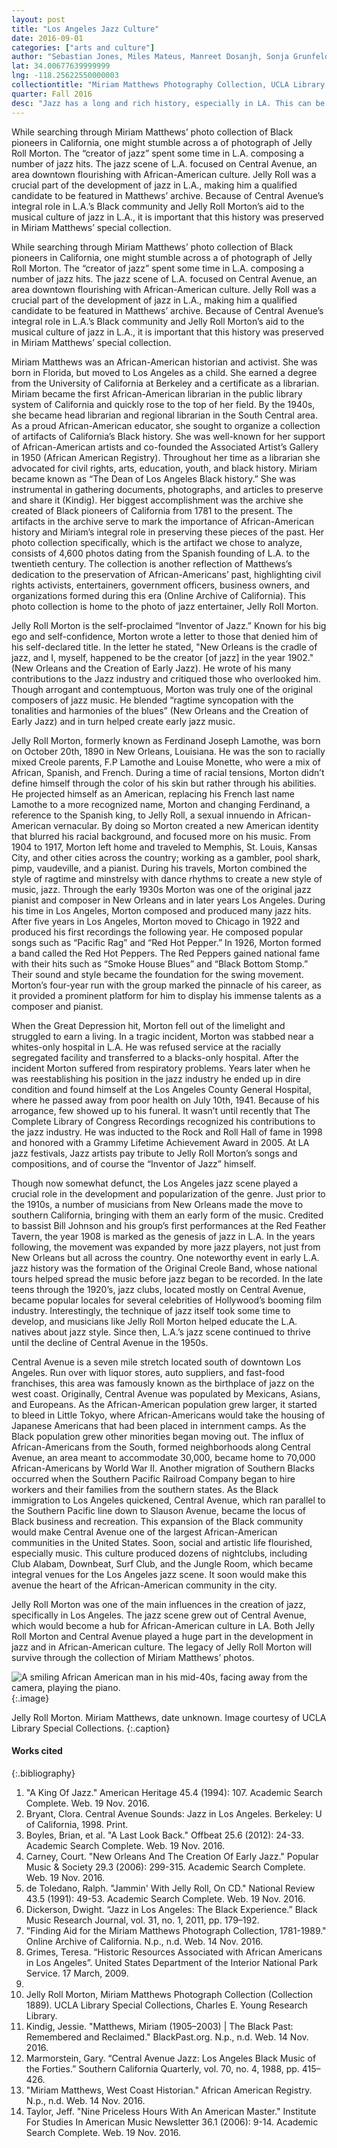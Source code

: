 ```yaml
---
layout: post
title: "Los Angeles Jazz Culture"
date: 2016-09-01
categories: ["arts and culture"]
author: "Sebastian Jones, Miles Mateus, Manreet Dosanjh, Sonja Grunfeld, Kaylyn Nguyen, Sophia Suon"
lat: 34.00677639999999
lng: -118.25622550000003
collectiontitle: "Miriam Matthews Photography Collection, UCLA Library Special Collections"
quarter: Fall 2016
desc: "Jazz has a long and rich history, especially in LA. This can be seen at Central Avenue Jazz Park, a prime location for jazz lovers in the Los Angeles area. Jelly Roll Morton has also been a huge contributor to the LA jazz culture."
---
```

While searching through Miriam Matthews’ photo collection of Black pioneers in California, one might stumble across a of photograph of Jelly Roll Morton. The “creator of jazz” spent some time in L.A. composing a number of jazz hits. The jazz scene of L.A. focused on Central Avenue, an area downtown flourishing with African-American culture. Jelly Roll was a crucial part of the development of jazz in L.A., making him a qualified candidate to be featured in Matthews’ archive. Because of Central Avenue’s integral role in L.A.’s Black community and Jelly Roll Morton’s aid to the musical culture of jazz in L.A., it is important that this history was preserved in Miriam Matthews’ special collection.

While searching through Miriam Matthews’ photo collection of Black pioneers in California, one might stumble across a of photograph of Jelly Roll Morton. The “creator of jazz” spent some time in L.A. composing a number of jazz hits. The jazz scene of L.A. focused on Central Avenue, an area downtown flourishing with African-American culture. Jelly Roll was a crucial part of the development of jazz in L.A., making him a qualified candidate to be featured in Matthews’ archive. Because of Central Avenue’s integral role in L.A.’s Black community and Jelly Roll Morton’s aid to the musical culture of jazz in L.A., it is important that this history was preserved in Miriam Matthews’ special collection.

Miriam Matthews was an African-American historian and activist. She was born in Florida, but moved to Los Angeles as a child. She earned a degree from the University of California at Berkeley and a certificate as a librarian. Miriam became the first African-American librarian in the public library system of California and quickly rose to the top of her field. By the 1940s, she became head librarian and regional librarian in the South Central area. As a proud African-American educator, she sought to organize a collection of artifacts of California’s Black history. She was well-known for her support of African-American artists and co-founded the Associated Artist’s Gallery in 1950 (African American Registry). Throughout her time as a librarian she advocated for civil rights, arts, education, youth, and black history. Miriam became known as “The Dean of Los Angeles Black history.” She was instrumental in gathering documents, photographs, and articles to preserve and share it (Kindig). Her biggest accomplishment was the archive she created of Black pioneers of California from 1781 to the present. The artifacts in the archive serve to mark the importance of African-American history and Miriam’s integral role in preserving these pieces of the past. Her photo collection specifically, which is the artifact we chose to analyze, consists of 4,600 photos dating from the Spanish founding of L.A. to the twentieth century. The collection is another reflection of Matthews’s dedication to the preservation of African-Americans’ past, highlighting civil rights activists, entertainers, government officers, business owners, and organizations formed during this era (Online Archive of California). This photo collection is home to the photo of jazz entertainer, Jelly Roll Morton.

Jelly Roll Morton is the self-proclaimed “Inventor of Jazz.” Known for his big ego and self-confidence, Morton wrote a letter to those that denied him of his self-declared title. In the letter he stated, &quot;New Orleans is the cradle of jazz, and I, myself, happened to be the creator [of jazz] in the year 1902.&quot; (New Orleans and the Creation of Early Jazz). He wrote of his many contributions to the Jazz industry and critiqued those who overlooked him. Though arrogant and contemptuous, Morton was truly one of the original composers of jazz music. He blended “ragtime syncopation with the tonalities and harmonies of the blues” (New Orleans and the Creation of Early Jazz) and in turn helped create early jazz music.

Jelly Roll Morton, formerly known as Ferdinand Joseph Lamothe, was born on October 20th, 1890 in New Orleans, Louisiana. He was the son to racially mixed Creole parents, F.P Lamothe and Louise Monette, who were a mix of African, Spanish, and French. During a time of racial tensions, Morton didn’t define himself through the color of his skin but rather through his abilities. He projected himself as an American, replacing his French last name Lamothe to a more recognized name, Morton and changing Ferdinand, a reference to the Spanish king, to Jelly Roll, a sexual innuendo in African-American vernacular. By doing so Morton created a new American identity that blurred his racial background, and focused more on his music. From 1904 to 1917, Morton left home and traveled to Memphis, St. Louis, Kansas City, and other cities across the country; working as a gambler, pool shark, pimp, vaudeville, and a pianist. During his travels, Morton combined the style of ragtime and minstrelsy with dance rhythms to create a new style of music, jazz. Through the early 1930s Morton was one of the original jazz pianist and composer in New Orleans and in later years Los Angeles. During his time in Los Angeles, Morton composed and produced many jazz hits. After five years in Los Angeles, Morton moved to Chicago in 1922 and produced his first recordings the following year. He composed popular songs such as “Pacific Rag” and “Red Hot Pepper.” In 1926, Morton formed a band called the Red Hot Peppers. The Red Peppers gained national fame with their hits such as “Smoke House Blues” and “Black Bottom Stomp.” Their sound and style became the foundation for the swing movement. Morton’s four-year run with the group marked the pinnacle of his career, as it provided a prominent platform for him to display his immense talents as a composer and pianist.

When the Great Depression hit, Morton fell out of the limelight and struggled to earn a living. In a tragic incident, Morton was stabbed near a whites-only hospital in L.A. He was refused service at the racially segregated facility and transferred to a blacks-only hospital. After the incident Morton suffered from respiratory problems. Years later when he was reestablishing his position in the jazz industry he ended up in dire condition and found himself at the Los Angeles County General Hospital, where he passed away from poor health on July 10th, 1941. Because of his arrogance, few showed up to his funeral. It wasn’t until recently that The Complete Library of Congress Recordings recognized his contributions to the jazz industry. He was inducted to the Rock and Roll Hall of fame in 1998 and honored with a Grammy Lifetime Achievement Award in 2005. At LA jazz festivals, Jazz artists pay tribute to Jelly Roll Morton’s songs and compositions, and of course the “Inventor of Jazz” himself.

Though now somewhat defunct, the Los Angeles jazz scene played a crucial role in the development and popularization of the genre. Just prior to the 1910s, a number of musicians from New Orleans made the move to southern California, bringing with them an early form of the music. Credited to bassist Bill Johnson and his group’s first performances at the Red Feather Tavern, the year 1908 is marked as the genesis of jazz in L.A. In the years following, the movement was expanded by more jazz players, not just from New Orleans but all across the country. One noteworthy event in early L.A. jazz history was the formation of the Original Creole Band, whose national tours helped spread the music before jazz began to be recorded. In the late teens through the 1920’s, jazz clubs, located mostly on Central Avenue, became popular locales for several celebrities of Hollywood’s booming film industry. Interestingly, the technique of jazz itself took some time to develop, and musicians like Jelly Roll Morton helped educate the L.A. natives about jazz style. Since then, L.A.’s jazz scene continued to thrive until the decline of Central Avenue in the 1950s.

Central Avenue is a seven mile stretch located south of downtown Los Angeles. Run over with liquor stores, auto suppliers, and fast-food franchises, this area was famously known as the birthplace of jazz on the west coast. Originally, Central Avenue was populated by Mexicans, Asians, and Europeans. As the African-American population grew larger, it started to bleed in Little Tokyo, where African-Americans would take the housing of Japanese Americans that had been placed in internment camps. As the Black population grew other minorities began moving out. The influx of African-Americans from the South, formed neighborhoods along Central Avenue, an area meant to accommodate 30,000, became home to 70,000 African-Americans by World War II. Another migration of Southern Blacks occurred when the Southern Pacific Railroad Company began to hire workers and their families from the southern states. As the Black immigration to Los Angeles quickened, Central Avenue, which ran parallel to the Southern Pacific line down to Slauson Avenue, became the locus of Black business and recreation. This expansion of the Black community would make Central Avenue one of the largest African-American communities in the United States. Soon, social and artistic life flourished, especially music. This culture produced dozens of nightclubs, including Club Alabam, Downbeat, Surf Club, and the Jungle Room, which became integral venues for the Los Angeles jazz scene. It soon would make this avenue the heart of the African-American community in the city.

Jelly Roll Morton was one of the main influences in the creation of jazz, specifically in Los Angeles. The jazz scene grew out of Central Avenue, which would become a hub for African-American culture in LA. Both Jelly Roll Morton and Central Avenue played a huge part in the development in jazz and in African-American culture. The legacy of Jelly Roll Morton will survive through the collection of Miriam Matthews’ photos.


![A smiling African American man in his mid-40s, facing away from the camera, playing the piano.](images/jellyrollmorton.jpg)
{:.image}

Jelly Roll Morton. Miriam Matthews, date unknown. Image courtesy of UCLA Library Special Collections.
   {:.caption}


#### Works cited

{:.bibliography}
1. &quot;A King Of Jazz.&quot; American Heritage 45.4 (1994): 107. Academic Search Complete. Web. 19 Nov. 2016.
2. Bryant, Clora. Central Avenue Sounds: Jazz in Los Angeles. Berkeley: U of California, 1998. Print.
3. Boyles, Brian, et al. &quot;A Last Look Back.&quot; Offbeat 25.6 (2012): 24-33. Academic Search Complete. Web. 19 Nov. 2016.
4. Carney, Court. &quot;New Orleans And The Creation Of Early Jazz.&quot; Popular Music &amp; Society 29.3 (2006): 299-315. Academic Search Complete. Web. 19 Nov. 2016.
5. de Toledano, Ralph. &quot;Jammin' With Jelly Roll, On CD.&quot; National Review 43.5 (1991): 49-53. Academic Search Complete. Web. 19 Nov. 2016.
6. Dickerson, Dwight. “Jazz in Los Angeles: The Black Experience.” Black Music Research Journal, vol. 31, no. 1, 2011, pp. 179–192.
7. &quot;Finding Aid for the Miriam Matthews Photograph Collection, 1781-1989.&quot; Online Archive of California. N.p., n.d. Web. 14 Nov. 2016.
8. Grimes, Teresa. “Historic Resources Associated with African Americans in Los Angeles”. United States Department of the Interior National Park Service. 17 March, 2009.
9. 			   
10. Jelly Roll Morton, Miriam Matthews Photograph Collection (Collection 1889). UCLA Library Special Collections, Charles E. Young Research Library.
11. Kindig, Jessie. &quot;Matthews, Miriam (1905–2003) &#124; The Black Past: Remembered and Reclaimed.&quot; BlackPast.org. N.p., n.d. Web. 14 Nov. 2016.
12. Marmorstein, Gary. “Central Avenue Jazz: Los Angeles Black Music of the Forties.” Southern California Quarterly, vol. 70, no. 4, 1988, pp. 415–426.
13. &quot;Miriam Matthews, West Coast Historian.&quot; African American Registry. N.p., n.d. Web. 14 Nov. 2016.
14. Taylor, Jeff. &quot;Nine Priceless Hours With An American Master.&quot; Institute For Studies In American Music Newsletter 36.1 (2006): 9-14. Academic Search Complete. Web. 19 Nov. 2016.
